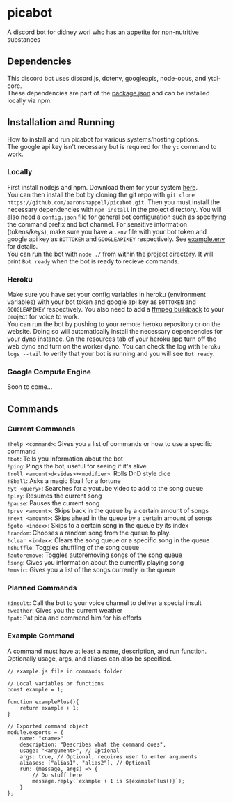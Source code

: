 # picabot
A discord bot for didney worl who has an appetite for non-nutritive substances

## Dependencies
This discord bot uses discord.js, dotenv, googleapis, node-opus, and ytdl-core.  
These dependencies are part of the [package.json](https://github.com/aaronshappell/picabot/blob/master/package.json) and can be installed locally via npm.

## Installation and Running
How to install and run picabot for various systems/hosting options.  
The google api key isn't necessary but is required for the `yt` command to work.
### Locally
First install nodejs and npm. Download them for your system [here](https://nodejs.org/en/download/).  
You can then install the bot by cloning the git repo with `git clone https://github.com/aaronshappell/picabot.git`. Then you must install the necessary dependencies with `npm install` in the project directory. You will also need a `config.json` file for general bot configuration such as specifying the command prefix and bot channel. For sensitive information (tokens/keys), make sure you have a `.env` file with your bot token and google api key as `BOTTOKEN` and `GOOGLEAPIKEY` respectively. See [example.env](https://github.com/aaronshappell/picabot/blob/master/example.env) for details.  
You can run the bot with `node ./` from within the project directory. It will print `Bot ready` when the bot is ready to recieve commands.
### Heroku
Make sure you have set your config variables in heroku (environment variables) with your bot token and google api key as `BOTTOKEN` and `GOOGLEAPIKEY` respectively. You also need to add a [ffmpeg buildpack](https://github.com/jonathanong/heroku-buildpack-ffmpeg-latest) to your project for voice to work.  
You can run the bot by pushing to your remote heroku repository or on the website. Doing so will automatically install the necessary dependencies for your dyno instance. On the resources tab of your heroku app turn off the web dyno and turn on the worker dyno. You can check the log with `heroku logs --tail` to verify that your bot is running and you will see `Bot ready`.  
### Google Compute Engine
Soon to come...

## Commands
### Current Commands
`!help <command>`: Gives you a list of commands or how to use a specific command  
`!bot`: Tells you information about the bot  
`!ping`: Pings the bot, useful for seeing if it's alive  
`!roll <amount>d<sides>+<modifier>`: Rolls DnD style dice  
`!8ball`: Asks a magic 8ball for a fortune  
`!yt <query>`: Searches for a youtube video to add to the song queue  
`!play`: Resumes the current song  
`!pause`: Pauses the current song  
`!prev <amount>`: Skips back in the queue by a certain amount of songs  
`!next <amount>`: Skips ahead in the queue by a certain amount of songs  
`!goto <index>`: Skips to a certain song in the queue by its index  
`!random`: Chooses a random song from the queue to play.  
`!clear <index>`: Clears the song queue or a specific song in the queue  
`!shuffle`: Toggles shuffling of the song queue  
`!autoremove`: Toggles autoremoving songs of the song queue  
`!song`: Gives you information about the currently playing song  
`!music`: Gives you a list of the songs currently in the queue  
### Planned Commands
`!insult`: Call the bot to your voice channel to deliver a special insult  
`!weather`: Gives you the current weather  
`!pat`: Pat pica and commend him for his efforts  
### Example Command
A command must have at least a name, description, and run function. Optionally usage, args, and aliases can also be specified.
```
// example.js file in commands folder

// Local variables or functions
const example = 1;

function examplePlus(){
    return example + 1;
}

// Exported command object
module.exports = {
    name: "<name>"
    description: "Describes what the command does",
    usage: "<argument>", // Optional
    args: true, // Optional, requires user to enter arguments
    aliases: ["alias1", "alias2"], // Optional
    run: (message, args) => {
        // Do stuff here
        message.reply(`example + 1 is ${examplePlus()}`);
    }
};
```